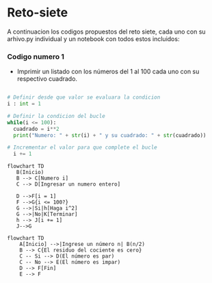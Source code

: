 # Reto-siete

A continuacion los codigos propuestos del reto siete, cada uno con su arhivo.py individual y un notebook con todos estos incluidos:

### Codigo numero 1

- Imprimir un listado con los números del 1 al 100 cada uno con su respectivo cuadrado.

```Python

# Definir desde que valor se evaluara la condicion
i : int = 1

# Definir la condicion del bucle
while(i <= 100):
  cuadrado = i**2
  print("Numero: " + str(i) + " y su cuadrado: " + str(cuadrado))

# Incrementar el valor para que complete el bucle
  i += 1
```

```mermaid
flowchart TD
   B(Inicio)
   B --> C[Numero i]
   C --> D[Ingresar un numero entero]
 
   D -->F[i = 1]
   F -->G{i <= 100?}
   G -->|Si|h[Haga i^2]
   G -->|No|K[Terminar]
   h --> J[i += 1]
   J-->G
```

```mermaid
flowchart TD
    A[Inicio] -->|Ingrese un número n| B(n/2)
    B --> C{El residuo del cociente es cero}
    C -- Si --> D(El número es par)
    C -- No --> E(El número es impar)
    D --> F[Fin]
    E --> F
```
